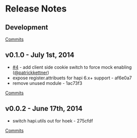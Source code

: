 # Release Notes

## Development

[Commits](https://github.com/walmartlabs/ridicule/compare/v0.1.0...master)

## v0.1.0 - July 1st, 2014
- [#4](https://github.com/walmartlabs/ridicule/pull/4) - add client side cookie switch to force mock enabling ([@patrickkettner](https://api.github.com/users/patrickkettner))
- expose register.attribuets for hapi 6.x+ support - af6e0a7
- remove unused module - 1ac73f3

[Commits](https://github.com/walmartlabs/ridicule/compare/v0.0.2...v0.1.0)

## v0.0.2 - June 17th, 2014
- switch hapi.utils out for hoek - 275cfdf

[Commits](https://github.com/walmartlabs/ridicule/compare/b450fd1...v0.0.2)
